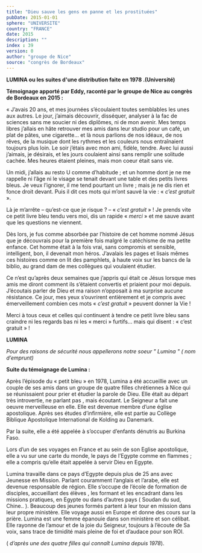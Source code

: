 ```yaml
---
title: "Dieu sauve les gens en panne et les prostituées"
pubDate: 2015-01-01
sphere: "UNIVERSITE"
country: "FRANCE"
date: 2015
description: ""
index : 39
version: 0
author: "groupe de Nice"
source: "congrès de Bordeaux"
---
```


**LUMINA ou les suites d'une distribution faite en 1978 .(Université)**

**Témoignage apporté par Eddy, raconté par le groupe de Nice au congrès de Bordeaux en 2015 :**

« J’avais 20 ans, et mes journées s’écoulaient toutes semblables les unes aux autres. Le jour, j’aimais découvrir, disséquer, analyser à la fac de sciences sans me soucier ni des diplômes, ni de mon avenir. Mes temps libres j’allais en hâte retrouver mes amis dans leur studio pour un café, un plat de pâtes, une cigarette… et là nous parlions de nos idéaux, de nos rêves, de la musique dont les rythmes et les couleurs nous entraînaient toujours plus loin. Le soir j’étais avec mon ami, fidèle, tendre. Avec lui aussi j’aimais, je désirais, et les jours coulaient ainsi sans remplir une solitude cachée. Mes heures étaient pleines, mais mon coeur était sans vie.

Un midi, j’allais au resto U comme d’habitude ; et un homme dont je ne me rappelle ni l’âge ni le visage se tenait devant une table et des petits livres bleus. Je veux l’ignorer, il me tend pourtant un livre ; mais je ne dis rien et fonce droit devant. Puis il dit ces mots qui m’ont sauvé la vie : « _c’est gratuit_ ».

Là je m’arrête – qu’est-ce que je risque ? – « _c’est gratuit_ » ! Je prends vite ce petit livre bleu tendu vers moi, dis un rapide « _merci_ » et me sauve avant que les questions ne viennent.

Dès lors, je fus comme absorbée par l’histoire de cet homme nommé Jésus que je découvrais pour la première fois malgré le catéchisme de ma petite enfance. Cet homme était à la fois vrai, sans compromis et sensible, intelligent, bon, il devenait mon héros. J’avalais les pages et lisais mêmes ces histoires comme on lit des pamphlets, à haute voix sur les bancs de la biblio, au grand dam de mes collègues qui voulaient étudier.

Ce n’est qu’après deux semaines que j’appris qui était ce Jésus lorsque mes amis me diront comment ils s’étaient convertis et priaient pour moi depuis. J’écoutais parler de Dieu et ma raison n’opposait à ma surprise aucune résistance. Ce jour, mes yeux s’ouvrirent entièrement et je compris avec émerveillement combien ces mots « _c’est gratuit_ » peuvent donner la Vie !

Merci à tous ceux et celles qui continuent à tendre ce petit livre bleu sans craindre ni les regards bas ni les « merci » furtifs… mais qui disent : « c’est gratuit » !

**LUMINA**

_Pour des raisons de sécurité nous appellerons notre soeur " Lumina " ( nom d’emprunt)_

**Suite du témoignage de Lumina :**

Après l’épisode du « petit bleu » en 1978, Lumina a été accueillie avec un couple de ses amis dans un groupe de quatre filles chrétiennes à Nice qui se réunissaient pour prier et étudier la parole de Dieu. Elle était au départ très introvertie, ne parlant pas , mais écoutant. Le Seigneur a fait une oeuvre merveilleuse en elle. Elle est devenue membre d’une église apostolique. Après ses études d’infirmière, elle est partie au Collège Biblique Apostolique International de Kolding au Danemark.

Par la suite, elle a été appelée à s’occuper d’enfants dénutris au Burkina Faso.

Lors d’un de ses voyages en France et au sein de son Eglise apostolique, elle a vu sur une carte du monde, le pays de l’Egypte comme en flammes ; elle a compris qu’elle était appelée à servir Dieu en Egypte.

Lumina travaille dans ce pays d’Egypte depuis plus de 25 ans avec Jeunesse en Mission. Parlant couramment l’anglais et l’arabe, elle est devenue responsable de région. Elle s’occupe de l’école de formation de disciples, accueillant des élèves , les formant et les encadrant dans les missions pratiques, en Egypte ou dans d’autres pays ( Soudan du sud, Chine.. ). Beaucoup des jeunes formés partent à leur tour en mission dans leur propre ministère. Elle voyage aussi en Europe et donne des cours sur la prière. Lumina est une femme épanouie dans son ministère et son célibat. Elle rayonne de l’amour et de la joie du Seigneur, toujours à l’écoute de Sa voix, sans trace de timidité mais pleine de foi et d’audace pour son ROI.

( _d’après une des quatre filles qui connaît Lumina depuis 1978_).